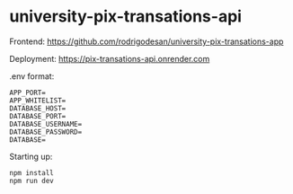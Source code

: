 # university-pix-transations-api

Frontend: https://github.com/rodrigodesan/university-pix-transations-app

Deployment: https://pix-transations-api.onrender.com


.env format:
```
APP_PORT=
APP_WHITELIST=
DATABASE_HOST=
DATABASE_PORT=
DATABASE_USERNAME=
DATABASE_PASSWORD=
DATABASE=
```

Starting up:
```
npm install
npm run dev
```
